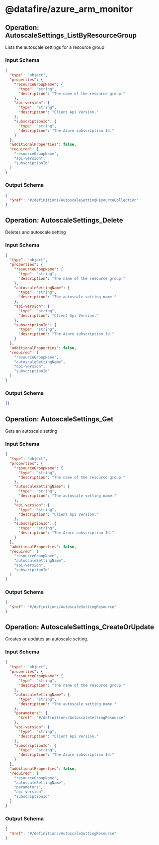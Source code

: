 # @datafire/azure_arm_monitor


## Operation: AutoscaleSettings_ListByResourceGroup
Lists the autoscale settings for a resource group

### Input Schema
```json
{
  "type": "object",
  "properties": {
    "resourceGroupName": {
      "type": "string",
      "description": "The name of the resource group."
    },
    "api-version": {
      "type": "string",
      "description": "Client Api Version."
    },
    "subscriptionId": {
      "type": "string",
      "description": "The Azure subscription Id."
    }
  },
  "additionalProperties": false,
  "required": [
    "resourceGroupName",
    "api-version",
    "subscriptionId"
  ]
}
```
### Output Schema
```json
{
  "$ref": "#/definitions/AutoscaleSettingResourceCollection"
}
```
## Operation: AutoscaleSettings_Delete
Deletes and autoscale setting

### Input Schema
```json
{
  "type": "object",
  "properties": {
    "resourceGroupName": {
      "type": "string",
      "description": "The name of the resource group."
    },
    "autoscaleSettingName": {
      "type": "string",
      "description": "The autoscale setting name."
    },
    "api-version": {
      "type": "string",
      "description": "Client Api Version."
    },
    "subscriptionId": {
      "type": "string",
      "description": "The Azure subscription Id."
    }
  },
  "additionalProperties": false,
  "required": [
    "resourceGroupName",
    "autoscaleSettingName",
    "api-version",
    "subscriptionId"
  ]
}
```
### Output Schema
```json
{}
```
## Operation: AutoscaleSettings_Get
Gets an autoscale setting

### Input Schema
```json
{
  "type": "object",
  "properties": {
    "resourceGroupName": {
      "type": "string",
      "description": "The name of the resource group."
    },
    "autoscaleSettingName": {
      "type": "string",
      "description": "The autoscale setting name."
    },
    "api-version": {
      "type": "string",
      "description": "Client Api Version."
    },
    "subscriptionId": {
      "type": "string",
      "description": "The Azure subscription Id."
    }
  },
  "additionalProperties": false,
  "required": [
    "resourceGroupName",
    "autoscaleSettingName",
    "api-version",
    "subscriptionId"
  ]
}
```
### Output Schema
```json
{
  "$ref": "#/definitions/AutoscaleSettingResource"
}
```
## Operation: AutoscaleSettings_CreateOrUpdate
Creates or updates an autoscale setting.

### Input Schema
```json
{
  "type": "object",
  "properties": {
    "resourceGroupName": {
      "type": "string",
      "description": "The name of the resource group."
    },
    "autoscaleSettingName": {
      "type": "string",
      "description": "The autoscale setting name."
    },
    "parameters": {
      "$ref": "#/definitions/AutoscaleSettingResource"
    },
    "api-version": {
      "type": "string",
      "description": "Client Api Version."
    },
    "subscriptionId": {
      "type": "string",
      "description": "The Azure subscription Id."
    }
  },
  "additionalProperties": false,
  "required": [
    "resourceGroupName",
    "autoscaleSettingName",
    "parameters",
    "api-version",
    "subscriptionId"
  ]
}
```
### Output Schema
```json
{
  "$ref": "#/definitions/AutoscaleSettingResource"
}
```
